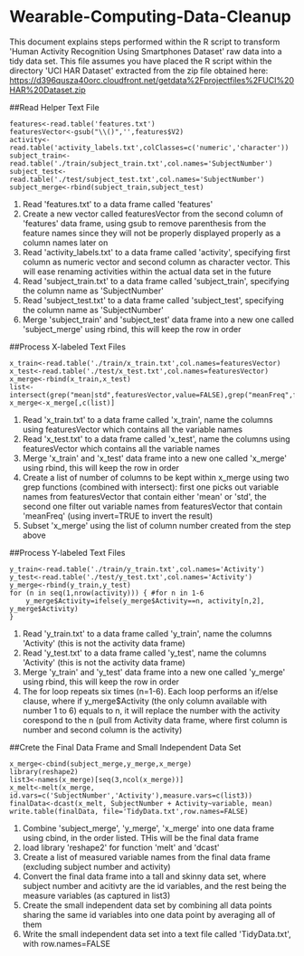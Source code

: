 # Wearable-Computing-Data-Cleanup
This document explains steps performed within the R script to transform 'Human Activity Recognition Using Smartphones Dataset' raw data into a tidy data set. This file assumes you have placed the R script within the directory 'UCI HAR Dataset' extracted from the zip file obtained here: https://d396qusza40orc.cloudfront.net/getdata%2Fprojectfiles%2FUCI%20HAR%20Dataset.zip

##Read Helper Text File
```
features<-read.table('features.txt')
featuresVector<-gsub("\\()",'',features$V2)
activity<-read.table('activity_labels.txt',colClasses=c('numeric','character'))
subject_train<-read.table('./train/subject_train.txt',col.names='SubjectNumber')
subject_test<-read.table('./test/subject_test.txt',col.names='SubjectNumber')
subject_merge<-rbind(subject_train,subject_test)
```
1. Read 'features.txt' to a data frame called 'features'
2. Create a new vector called featuresVector from the second column of 'features' data frame, using gsub to remove parenthesis from the feature names since they will not be properly displayed properly as a column names later on
3. Read 'activity_labels.txt' to a data frame called 'activity', specifying first column as numeric vector and second column as character vector. This will ease renaming activities within the actual data set in the future
4. Read 'subject_train.txt' to a data frame called 'subject_train', specifying the column name as 'SubjectNumber'
5. Read 'subject_test.txt' to a data frame called 'subject_test', specifying the column name as 'SubjectNumber'
6. Merge 'subject_train' and 'subject_test' data frame into a new one called 'subject_merge' using rbind, this will keep the row in order

##Process X-labeled Text Files
```
x_train<-read.table('./train/x_train.txt',col.names=featuresVector)
x_test<-read.table('./test/x_test.txt',col.names=featuresVector)
x_merge<-rbind(x_train,x_test)
list<-intersect(grep("mean|std",featuresVector,value=FALSE),grep("meanFreq",featuresVector,value=FALSE,invert=TRUE))
x_merge<-x_merge[,c(list)]
```
1. Read 'x_train.txt' to a data frame called 'x_train', name the columns using featuresVector which contains all the variable names
2. Read 'x_test.txt' to a data frame called 'x_test', name the columns using featuresVector which contains all the variable names
3. Merge 'x_train' and 'x_test' data frame into a new one called 'x_merge' using rbind, this will keep the row in order
4. Create a list of number of columns to be kept within x_merge using two grep functions (combined with intersect): first one picks out variable names from featuresVector that contain either 'mean' or 'std', the second one filter out variable names from featuresVector that contain 'meanFreq' (using invert=TRUE to invert the result)
5. Subset 'x_merge' using the list of column number created from the step above

##Process Y-labeled Text Files
```
y_train<-read.table('./train/y_train.txt',col.names='Activity')
y_test<-read.table('./test/y_test.txt',col.names='Activity')
y_merge<-rbind(y_train,y_test)
for (n in seq(1,nrow(activity))) { #for n in 1-6
    y_merge$Activity=ifelse(y_merge$Activity==n, activity[n,2], y_merge$Activity) 
}
```
1. Read 'y_train.txt' to a data frame called 'y_train', name the columns 'Activity' (this is not the activity data frame)
2. Read 'y_test.txt' to a data frame called 'y_test', name the columns 'Activity' (this is not the activity data frame)
3. Merge 'y_train' and 'y_test' data frame into a new one called 'y_merge' using rbind, this will keep the row in order
4. The for loop repeats six times (n=1-6). Each loop performs an if/else clause, where if y_merge$Activity (the only column available with number 1 to 6) equals to n, it will replace the number with the activity corespond to the n (pull from Activity data frame, where first column is number and second column is the activity)

##Crete the Final Data Frame and Small Independent Data Set
```
x_merge<-cbind(subject_merge,y_merge,x_merge)
library(reshape2)
list3<-names(x_merge)[seq(3,ncol(x_merge))]
x_melt<-melt(x_merge, id.vars=c('SubjectNumber','Activity'),measure.vars=c(list3))
finalData<-dcast(x_melt, SubjectNumber + Activity~variable, mean)
write.table(finalData, file='TidyData.txt',row.names=FALSE)
```
1. Combine 'subject_merge', 'y_merge', 'x_merge' into one data frame using cbind, in the order listed. THis will be the final data frame
2. load library 'reshape2' for function 'melt' and 'dcast'
3. Create a list of measured variable names from the final data frame (excluding subject number and activity)
4. Convert the final data frame into a tall and skinny data set, where subject number and acitivty are the id variables, and the rest being the measure variables (as captured in list3)
5. Create the small independent data set by combining all data points sharing the same id variables into one data point by averaging all of them
6. Write the small independent data set into a text file called 'TidyData.txt', with row.names=FALSE
